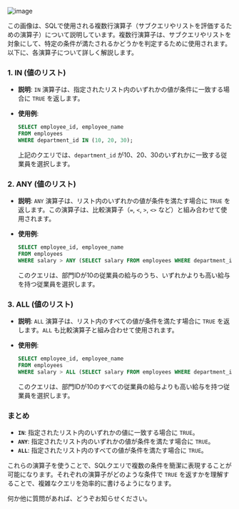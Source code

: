 ![image](https://github.com/user-attachments/assets/46284eea-d0c3-4eb9-a8f8-2501d7737a34)



この画像は、SQLで使用される複数行演算子（サブクエリやリストを評価するための演算子）について説明しています。複数行演算子は、サブクエリやリストを対象にして、特定の条件が満たされるかどうかを判定するために使用されます。以下に、各演算子について詳しく解説します。

### 1. IN (値のリスト)

- **説明**: `IN` 演算子は、指定されたリスト内のいずれかの値が条件に一致する場合に `TRUE` を返します。
- **使用例**: 

  ```sql
  SELECT employee_id, employee_name
  FROM employees
  WHERE department_id IN (10, 20, 30);
  ```

  上記のクエリでは、`department_id` が10、20、30のいずれかに一致する従業員を選択します。

### 2. ANY (値のリスト)

- **説明**: `ANY` 演算子は、リスト内のいずれかの値が条件を満たす場合に `TRUE` を返します。この演算子は、比較演算子（`=`, `<`, `>`, `<>` など）と組み合わせて使用されます。
- **使用例**:

  ```sql
  SELECT employee_id, employee_name
  FROM employees
  WHERE salary > ANY (SELECT salary FROM employees WHERE department_id = 10);
  ```

  このクエリは、部門IDが10の従業員の給与のうち、いずれかよりも高い給与を持つ従業員を選択します。

### 3. ALL (値のリスト)

- **説明**: `ALL` 演算子は、リスト内のすべての値が条件を満たす場合に `TRUE` を返します。`ALL` も比較演算子と組み合わせて使用されます。
- **使用例**:

  ```sql
  SELECT employee_id, employee_name
  FROM employees
  WHERE salary > ALL (SELECT salary FROM employees WHERE department_id = 10);
  ```

  このクエリは、部門IDが10のすべての従業員の給与よりも高い給与を持つ従業員を選択します。

### まとめ

- **`IN`**: 指定されたリスト内のいずれかの値に一致する場合に `TRUE`。
- **`ANY`**: 指定されたリスト内のいずれかの値が条件を満たす場合に `TRUE`。
- **`ALL`**: 指定されたリスト内のすべての値が条件を満たす場合に `TRUE`。

これらの演算子を使うことで、SQLクエリで複数の条件を簡潔に表現することが可能になります。それぞれの演算子がどのような条件で `TRUE` を返すかを理解することで、複雑なクエリを効率的に書けるようになります。

何か他に質問があれば、どうぞお知らせください。

